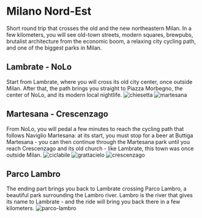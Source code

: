 # Milano Nord-Est

Short round trip that crosses the old and the new northeastern Milan.
In a few kilometers, you will see old-town streets, modern squares, brewpubs, brutalist architecture from the economic boom, a relaxing city cycling path, and one of the biggest parks in Milan.

## Lambrate - NoLo

Start from Lambrate, where you will cross its old city center, once outside Milan. After that, the path brings you straight to Piazza Morbegno, the center of NoLo, and its modern local nightlife.
![chiesetta](https://user-images.githubusercontent.com/6418684/81870053-6b2c5080-9575-11ea-918d-cfd3934f0068.jpg)
![martesana](https://user-images.githubusercontent.com/6418684/81870466-2ce36100-9576-11ea-9a82-e57d9b730d23.jpg)

## Martesana - Crescenzago

From NoLo, you will pedal a few minutes to reach the cycling path that follows Naviglio Martesana: at its start, you must stop for a beer at
Buttiga Martesana - you can then continue through the Martesana park until you reach Crescenzago and its old church - like Lambrate, this town was once outside Milan.
![ciclabile](https://user-images.githubusercontent.com/6418684/81870513-484e6c00-9576-11ea-9a9d-95a6f602805e.jpg)
![grattacielo](https://user-images.githubusercontent.com/6418684/81870363-f9083b80-9575-11ea-9f40-e400e12bc622.jpg)
![crescenzago](https://user-images.githubusercontent.com/6418684/81870694-b3983e00-9576-11ea-9954-ad47c1be3032.jpg)

## Parco Lambro

The ending part brings you back to Lambrate crossing Parco Lambro, a beautiful park surrounding the Lambro river.
Lambro is the river that gives its name to Lambrate - and the ride will bring you back there in a few kilometers.
![parco-lambro](https://user-images.githubusercontent.com/6418684/81870748-d0cd0c80-9576-11ea-9b91-833f68cc55ba.jpg)
